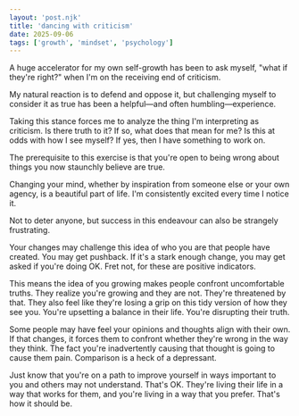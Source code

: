 ```yaml
---
layout: 'post.njk'
title: 'dancing with criticism'
date: 2025-09-06
tags: ['growth', 'mindset', 'psychology']
---
```


A huge accelerator for my own self-growth has been to ask myself, "what if they're right?" when I'm on the receiving end of criticism.

My natural reaction is to defend and oppose it, but challenging myself to consider it as true has been a helpful—and often humbling—experience.

Taking this stance forces me to analyze the thing I'm interpreting as criticism. Is there truth to it? If so, what does that mean for me? Is this at odds with how I see myself? If yes, then I have something to work on. 

The prerequisite to this exercise is that you're open to being wrong about things you now staunchly believe are true.

Changing your mind, whether by inspiration from someone else or your own agency, is a beautiful part of life. I'm consistently excited every time I notice it.

Not to deter anyone, but success in this endeavour can also be strangely frustrating. 

Your changes may challenge this idea of who you are that people have created. You may get pushback. If it's a stark enough change, you may get asked if you're doing OK. Fret not, for these are positive indicators.

This means the idea of you growing makes people confront uncomfortable truths. They realize you're growing and they are not. They're threatened by that. They also feel like they're losing a grip on this tidy version of how they see you. You're upsetting a balance in their life. You're disrupting their truth.

Some people may have feel your opinions and thoughts align with their own. If that changes, it forces them to confront whether they're wrong in the way they think. The fact you're inadvertently causing that thought is going to cause them pain. Comparison is a heck of a depressant.

Just know that you're on a path to improve yourself in ways important to you and others may not understand. That's OK. They're living their life in a way that works for them, and you're living in a way that you prefer. That's how it should be.